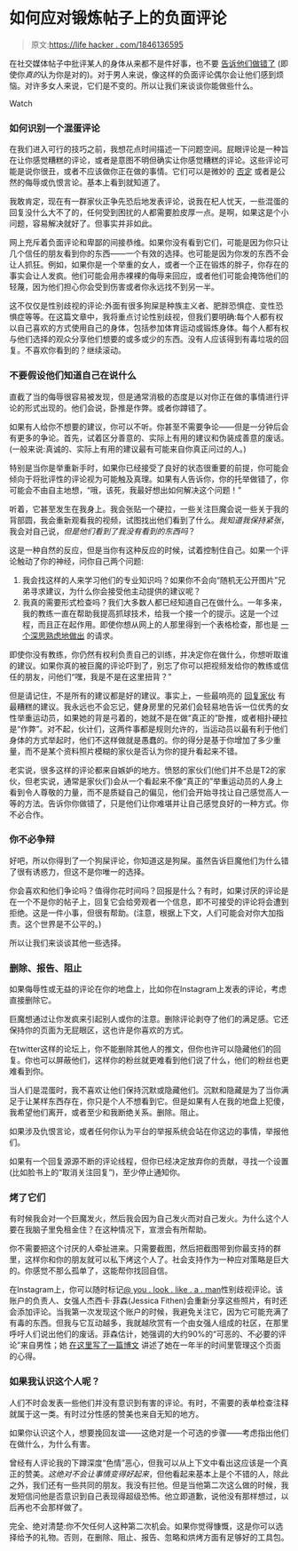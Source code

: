 # 如何应对锻炼帖子上的负面评论

> 原文:[https://life hacker . com/1846136595](https://lifehacker.com/how-to-deal-with-negative-comments-on-your-workout-post-1846136595)

在社交媒体帖子中批评某人的身体从来都不是件好事，也不要 [告诉他们做错了](https://lifehacker.com/should-you-give-an-unsolicited-form-check-1844390401) (即使你*真的*认为你是对的)。对于男人来说，像这样的负面评论偶尔会让他们感到烦恼。对许多女人来说，它们是不变的。所以让我们来谈谈你能做些什么。

Watch

### 如何识别一个混蛋评论

在我们进入可行的技巧之前，我想花点时间描述一下问题空间。屁眼评论是一种旨在让你感觉糟糕的评论，或者是意图不明但确实让你感觉糟糕的评论。这些评论可能是说你很丑，或者不应该做你正在做的事情。它们可以是微妙的 [否定](https://lifehacker.com/the-red-flags-to-look-out-for-when-you-start-dating-som-1758382710) 或者是公然的侮辱或仇恨言论。基本上看到就知道了。

我敢肯定，现在有一群家伙正争先恐后地发表评论，说我在杞人忧天，一些混蛋的回复没什么大不了的，任何受到困扰的人都需要脸皮厚一点。是啊，如果这是个小问题，容易解决就好了。但事实并非如此。

网上充斥着负面评论和卑鄙的间接恭维。如果你没有看到它们，可能是因为你只让几个信任的朋友看到你的东西——一个有效的选择。也可能是因为你发的东西不会让人抓狂。例如，如果你是一个举重的女人，或者一个正在锻炼的胖子，你存在的事实会让人发疯。他们可能会用赤裸裸的侮辱来回应，或者他们可能会掩饰他们的轻蔑，因为他们担心你会受到伤害或者你永远找不到另一半。

这不仅仅是性别歧视的评论:外面有很多狗屎是种族主义者、肥胖恐惧症、变性恐惧症等等。在这篇文章中，我将重点讨论性别歧视，但我们要明确:每个人都有权以自己喜欢的方式使用自己的身体，包括参加体育运动或锻炼身体。每个人都有权与他们选择的观众分享他们想要的或多或少的东西。没有人应该得到有毒垃圾的回复。不喜欢你看到的？继续滚动。

### 不要假设他们知道自己在说什么

直截了当的侮辱很容易被发现，但是通常消极的态度是以对你正在做的事情进行评论的形式出现的。他们会说，卧推是作弊。或者你蹲错了。

如果有人给你不想要的建议，你可以不听。你甚至不需要争论——但是一分钟后会有更多的争论。首先，试着区分善意的、实际上有用的建议和伪装成善意的废话。(一般来说:真诚的、实际上有用的建议最有可能来自你真正问过的人。)

特别是当你是举重新手时，如果你已经接受了良好的状态很重要的前提，你可能会倾向于将批评性的评论视为可能触及真理。如果有人告诉你，你的托举做错了，你可能会不由自主地想，“哦，该死，我最好想出如何解决这个问题！”

听着，它甚至发生在我身上。我会张贴一个硬拉，一些关注巨魔会说一些关于我的背部圆，我会重新观看我的视频，试图找出他们看到了什么。*我知道我保持紧张*，我会对自己说，*但是他们看到了我没有看到的东西吗*？

这是一种自然的反应，但是当你有这种反应的时候，试着控制住自己。如果一个评论触动了你的神经，问你自己两个问题:

1.  我会找这样的人来学习他们的专业知识吗？如果你不会向“随机无公开图片”兄弟寻求建议，为什么你会接受他主动提供的建议呢？
2.  我真的需要形式检查吗？我们大多数人都已经知道自己在做什么。一年多来，我的教练一直在帮助我提高抓球技术，给我一个接一个的提示。这是一个过程，而且正在起作用。即使你想从网上的人那里得到一个表格检查，那也是 [一个深思熟虑地做出](https://vitals.lifehacker.com/dont-ask-the-internet-for-form-checks-1836191367) 的请求。

即使你没有教练，你仍然有权利负责自己的训练，并决定你在做什么，你想听取谁的建议。如果你真的被巨魔的评论吓到了，别忘了你可以把视频发给你的教练或信任的朋友，问他们“嘿，我是不是在这里扭背？”

但是请记住，不是所有的建议都是好的建议。事实上，一些最响亮的 [回复家伙](https://lifehacker.com/dont-be-a-reply-guy-1832792226) 有最糟糕的建议。我永远也不会忘记，健身房里的兄弟们会轻易地告诉一位优秀的女性举重运动员，如果她的背是弓着的，她就不是在做“真正的”卧推，或者相扑硬拉是“作弊”。对不起，伙计们，这两件事都是规则允许的，当运动员以最有利于他们身体的方式举起时，他们不这样做就是愚蠢的。你的得分是基于你增加了多少重量，而不是某个资料照片模糊的家伙是否认为你的提升看起来不错。

老实说，很多这样的评论都来自嫉妒的地方。愤怒的家伙们(他们并不总是T2的家伙，但老实说，通常是家伙们)会从一个看起来不像“真正的”举重运动员的人身上看到令人尊敬的力量，而不是质疑自己的偏见，他们会开始寻找让自己感觉高人一等的方法。告诉你你做错了，只是他们让你难堪并让自己感觉良好的一种方式。你不必合作。

### 你不必争辩

好吧，所以你得到了一个狗屎评论，你知道这是狗屎。虽然告诉巨魔他们为什么错了很有诱惑力，但这不是你唯一的选择。

你会喜欢和他们争论吗？值得你花时间吗？回报是什么？有时，如果讨厌的评论是在一个不是你的帖子上，回复它会给旁观者一个信息，即不可接受的评论将会遭到拒绝。这是一件小事，但很有帮助。(注意，根据上下文，人们可能会对你大加指责。这个世界是不公平的。)

所以让我们来谈谈其他一些选择。

### 删除、报告、阻止

如果侮辱性或无益的评论在你的地盘上，比如你在Instagram上发表的评论，考虑直接删除它。

巨魔想通过让你发疯来引起别人或你的注意。删除评论剥夺了他们的满足感。它还保持你的页面为无屁眼区，这也许是你喜欢的方式。

在twitter这样的论坛上，你不能删除其他人的推文，但你也许可以隐藏他们的回复。你也可以屏蔽他们，这样你的粉丝就更难看到他们说了什么，他们的粉丝也更难看到你。

当人们是混蛋时，我不喜欢让他们保持沉默或隐藏他们。沉默和隐藏是为了当你满足于让某样东西存在，你只是个人不想看到它。但是如果有人在我的地盘上犯傻，我希望他们离开，或者至少和我断绝关系。删除。阻止。

如果涉及仇恨言论，或者任何你认为平台的举报系统会站在你这边的事情，举报他们。

如果有一个回复源源不断的评论线程，但你已经决定放弃你的贡献，寻找一个设置(比如脸书上的“取消关注回复”)，至少停止通知你。

### 烤了它们

有时候我会对一个巨魔发火，然后我会因为自己发火而对自己发火。为什么这个人要在我脑子里免租金住？在这种情况下，宣泄会有所帮助。

你不需要把这个讨厌的人牵扯进来。只需要截图，然后把截图带到你最支持的群里，这样你和你的朋友就可以私下烤这个人了。社会支持作为一种应对策略是巨大的。你感觉不那么孤单了，这能帮你找回自信。

在Instagram上，你可以随时标记[@ you . look . like . a . man](https://www.instagram.com/you.look.like.a.man/)性别歧视评论。该账户的负责人、女强人杰西卡·菲森(Jessica Fithen)会重新分享这些照片，有时还会添加评论。当我第一次发现这个账户的时候，我避免关注它，因为它可能充满了有毒的东西。但我与它互动越多，我就越欣赏有一个由女强人组成的社区，在那里呼吁人们说出他们的废话。菲森估计，她强调的大约90%的“可恶的、不必要的评论”来自男性；她 [在这里写了一篇博文](https://www.youlooklikeaman.com/blogs/yllam-blog/what-ive-learned-running-a-feminist-account) 讲述了她在一年半的时间里管理这个页面的心得。

### 如果我认识这个人呢？

人们不时会发表一些他们并没有意识到有害的评论。有时，不需要的表单检查注释就属于这一类。有时过分性感的赞美也来自无知的地方。

如果你认识这个人，想要挽回友谊——这绝对是一个可选的步骤——考虑指出他们在做什么，为什么有害。

曾经有人评论我的下蹲深度“色情”恶心，但我可以从上下文中看出这应该是一个真正的赞美。*这绝对不会让事情变得好起来*，但他看起来基本上是个不错的人，除此之外，我们还有一些共同的朋友。我没有拦他。但是当他第二次这么做的时候，我发短信问他是否意识到自己表现得超级恐怖。他立即道歉，说他没有那样想过，以后再也不会那样做了。

完全、绝对清楚:你不欠任何人这种第二次机会。如果你觉得慷慨，这是你可以选择给予的礼物。否则，在删除、阻止、报告、忽略和烘烤方面有足够好的工具包。